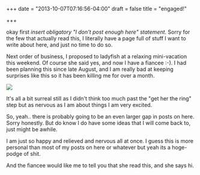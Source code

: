 +++
date = "2013-10-07T07:16:56-04:00"
draft = false
title = "engaged!"

+++

okay first *insert obligatory "I don't post enough here" statement*.  Sorry for the few that actually read this, I literally have a page full of stuff I want to write about here, and just no time to do so.

Next order of business, I proposed to ladyfish at a relaxing mini-vacation this weekend.  Of course she said yes, and now I have a fiancee :-).  I had been planning this since late August, and I am really bad at keeping surprises like this so it has been killing me for over a month.  

![](http://bananafish.in/files/img/blog/engaged.jpg)
 
It's all a bit surreal still as I didn't think too much past the "get her the ring" step but as nervous as I am about things I am very excited.

So, yeah.. there is probably going to be an even larger gap in posts on here.  Sorry honestly. But do know I do have some ideas that I will come back to, just might be awhile. 

I am just so happy and relieved and nervous all at once.  I guess this is more personal than most of my posts on here or whatever but yeah its a hoge-podge of shit.

And the fiancee would like me to tell you that she read this, and she says hi.

